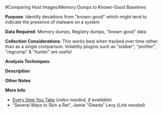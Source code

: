 #Comparing Host Images/Memory Dumps to Known-Good Baselines

**Purpose**: Identify deviations from "known-good" which might tend to indicate the presence of malware on a system

**Data Required**: Memory dumps, Registry dumps, "known good" data

**Collection Considerations**: This works best when tracked over time rather than as a single comparison. Volatility plugins such as "stalker", "profiler", "regcomp" & "hunter" are useful

**Analysis Techniques**: 

**Description**

**Other Notes**

**More Info**

- [Every Step You Take](http://downloads.volatilityfoundation.org/omfw/2013/OMFW2013_Levy.pdf) (*video needed, if available*)
- “Several Ways to Skin a Rat", Jamie "Gleeda” Levy (*Link needed*)

